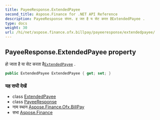 ```yaml
---
title: PayeeResponse.ExtendedPayee
second_title: Aspose.Finance for .NET API Reference
description: PayeeResponse संपत्त. ह जत है य सेट करत हैExtendedPayee .
type: docs
weight: 30
url: /hi/net/aspose.finance.ofx.billpay/payeeresponse/extendedpayee/
---
```

## PayeeResponse.ExtendedPayee property

हो जाता है या सेट करता है[`ExtendedPayee`](../../extendedpayee/) .

```csharp
public ExtendedPayee ExtendedPayee { get; set; }
```

### यह सभी देखें

* class [ExtendedPayee](../../extendedpayee/)
* class [PayeeResponse](../)
* नाम स्थान [Aspose.Finance.Ofx.BillPay](../../payeeresponse/)
* सभा [Aspose.Finance](../../../)


